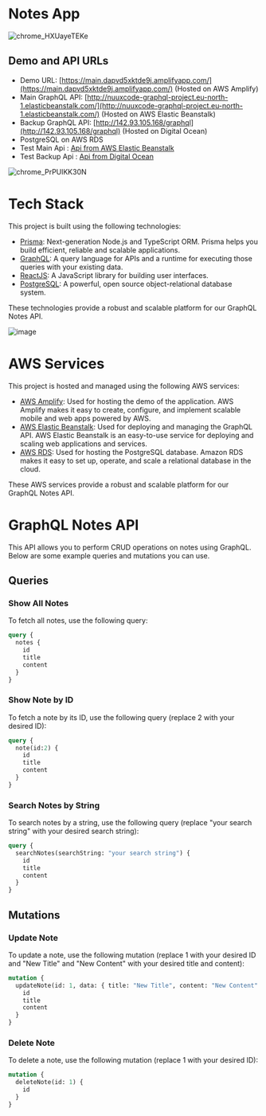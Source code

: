 # Notes App

![chrome_HXUayeTEKe](https://github.com/nuuxcode/graphql-project/assets/24565896/41ff1486-a3f4-411e-8a16-100cb68e39a6)

## Demo and API URLs
- Demo URL: [https://main.dapvd5xktde9j.amplifyapp.com/](https://main.dapvd5xktde9j.amplifyapp.com/) (Hosted on AWS Amplify)
- Main GraphQL API:  [http://nuuxcode-graphql-project.eu-north-1.elasticbeanstalk.com/](http://nuuxcode-graphql-project.eu-north-1.elasticbeanstalk.com/) (Hosted on AWS Elastic Beanstalk)
- Backup GraphQL API: [http://142.93.105.168/graphql](http://142.93.105.168/graphql) (Hosted on Digital Ocean)
- PostgreSQL on AWS RDS
- Test Main Api : [ Api from AWS Elastic Beanstalk ](https://studio.apollographql.com/sandbox?endpoint=https%3A%2F%2Fbikehub.me%2Fgraphql2)
- Test Backup Api : [Api from Digital Ocean ](https://studio.apollographql.com/sandbox?endpoint=https%3A%2F%2Fbikehub.me%2Fgraphql)

![chrome_PrPUlKK30N](https://github.com/nuuxcode/graphql-project/assets/24565896/b215eedc-8821-4014-a742-3def26fa3b2e)

# Tech Stack

This project is built using the following technologies:

- [Prisma](https://www.prisma.io/): Next-generation Node.js and TypeScript ORM. Prisma helps you build efficient, reliable and scalable applications.
- [GraphQL](https://graphql.org/): A query language for APIs and a runtime for executing those queries with your existing data.
- [ReactJS](https://reactjs.org/): A JavaScript library for building user interfaces.
- [PostgreSQL](https://www.postgresql.org/): A powerful, open source object-relational database system.

These technologies provide a robust and scalable platform for our GraphQL Notes API.

![image](https://github.com/nuuxcode/graphql-project/assets/24565896/6d10643b-03ce-4f0b-a922-a0b594ac0fa3)

# AWS Services

This project is hosted and managed using the following AWS services:

- [AWS Amplify](https://aws.amazon.com/amplify/): Used for hosting the demo of the application. AWS Amplify makes it easy to create, configure, and implement scalable mobile and web apps powered by AWS.
- [AWS Elastic Beanstalk](https://aws.amazon.com/elasticbeanstalk/): Used for deploying and managing the GraphQL API. AWS Elastic Beanstalk is an easy-to-use service for deploying and scaling web applications and services.
- [AWS RDS](https://aws.amazon.com/rds/): Used for hosting the PostgreSQL database. Amazon RDS makes it easy to set up, operate, and scale a relational database in the cloud.

These AWS services provide a robust and scalable platform for our GraphQL Notes API.

# GraphQL Notes API

This API allows you to perform CRUD operations on notes using GraphQL. Below are some example queries and mutations you can use.

## Queries

### Show All Notes

To fetch all notes, use the following query:

```graphql
query {
  notes {
    id
    title
    content
  }
}
```

### Show Note by ID

To fetch a note by its ID, use the following query (replace 2 with your desired ID):

```graphql
query {
  note(id:2) {
    id
    title
    content
  }
}
```

### Search Notes by String

To search notes by a string, use the following query (replace "your search string" with your desired search string):

```graphql
query {
  searchNotes(searchString: "your search string") {
    id
    title
    content
  }
}
```

## Mutations

### Update Note

To update a note, use the following mutation (replace 1 with your desired ID and "New Title" and "New Content" with your desired title and content):

```graphql
mutation {
  updateNote(id: 1, data: { title: "New Title", content: "New Content" }) {
    id
    title
    content
  }
}
```

### Delete Note

To delete a note, use the following mutation (replace 1 with your desired ID):

```graphql
mutation {
  deleteNote(id: 1) {
    id
  }
}
```
